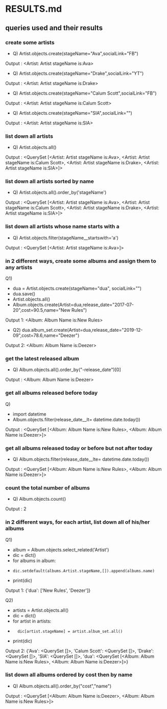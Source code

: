 
# RESULTS.md

## queries used and their results

### create some artists

- Q) Artist.objects.create(stageName="Ava",socialLink="FB")

Output : <Artist: Artist stageName is:Ava>

- Q) Artist.objects.create(stageName="Drake",socialLink="YT")

Output : <Artist: Artist stageName is:Drake>

- Q) Artist.objects.create(stageName="Calum Scott",socialLink="FB")

Output : <Artist: Artist stageName is:Calum Scott>

- Q) Artist.objects.create(stageName="SIA",socialLink="")

Output : <Artist: Artist stageName is:SIA>

### list down all artists

- Q) Artist.objects.all()

Output : <QuerySet [<Artist: Artist stageName is:Ava>, <Artist: Artist stageName is:Calum Scott>, <Artist: Artist stageName is:Drake>, <Artist: Artist stageName is:SIA>]>

### list down all artists sorted by name

- Q) Artist.objects.all().order_by('stageName')

Output : <QuerySet [<Artist: Artist stageName is:Ava>, <Artist: Artist stageName is:Calum Scott>, <Artist: Artist stageName is:Drake>, <Artist: Artist stageName is:SIA>]>

### list down all artists whose name starts with a

- Q) Artist.objects.filter(stageName__startswith='a')

Output : <QuerySet [<Artist: Artist stageName is:Ava>]>

### in 2 different ways, create some albums and assign them to any artists

Q1) 
- dua = Artist.objects.create(stageName="dua", socialLink="")
- dua.save()
- Artist.objects.all()
- Album.objects.create(Artist=dua,release_date="2017-07-20",cost=90.5,name="New Rules")

Output 1: <Album: Album Name is:New Rules>

- Q2) dua.album_set.create(Artist=dua,release_date="2019-12-09",cost=78.6,name="Deezer")

Output 2: <Album: Album Name is:Deezer>

### get the latest released album

- Q) Album.objects.all().order_by("-release_date")[0]

Output : <Album: Album Name is:Deezer>

### get all albums released before today

Q)
- import datetime
- Album.objects.filter(release_date__lt= datetime.date.today())

Output : <QuerySet [<Album: Album Name is:New Rules>, <Album: Album Name is:Deezer>]>

### get all albums released today or before but not after today

- Q) Album.objects.filter(release_date__lte= datetime.date.today())

Output : <QuerySet [<Album: Album Name is:New Rules>, <Album: Album Name is:Deezer>]>

### count the total number of albums

- Q) Album.objects.count()

Output : 2

### in 2 different ways, for each artist, list down all of his/her albums

Q1) 
- album = Album.objects.select_related('Artist')
- dic = dict()
- for albums in album:
-     dic.setdefault(albums.Artist.stageName,[]).append(albums.name) 
- print(dic)


Output 1: {'dua': ['New Rules', 'Deezer']}


Q2) 
- artists = Artist.objects.all()
- dic = dict()
- for artist in artists:
-       dic[artist.stageName] = artist.album_set.all()
- print(dic)

Output 2: {'Ava': <QuerySet []>, 'Calum Scott': <QuerySet []>, 'Drake': <QuerySet []>, 'SIA': <QuerySet 
[]>, 'dua': <QuerySet [<Album: Album Name is:New Rules>, <Album: Album Name is:Deezer>]>}


### list down all albums ordered by cost then by name

- Q) Album.objects.all().order_by("cost","name")

Output : <QuerySet [<Album: Album Name is:Deezer>, <Album: Album Name is:New Rules>]>